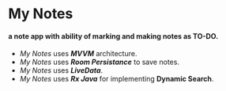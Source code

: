 # My Notes
#### a note app with ability of marking and making notes as TO-DO.

- *My Notes* uses **_MVVM_** architecture.
- *My Notes* uses **_Room Persistance_** to save notes.
- *My Notes* uses **_LiveData_**.
- *My Notes* uses **_Rx Java_** for implementing **Dynamic Search**.
